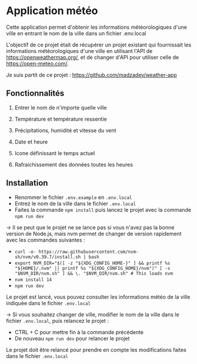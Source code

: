 # Application météo

Cette application permet d'obtenir les informations météorologiques d'une ville en entrant le nom de la ville dans un fichier .env.local  

L'objectif de ce projet était de récupérer un projet existant qui fournissait les informations météorologiques d'une ville en utilisant l'API de https://openweathermap.org/, et de changer d'API pour utiliser celle de https://open-meteo.com/.  

Je suis partit de ce projet : https://github.com/madzadev/weather-app  

## Fonctionnalités  

1. Entrer le nom de n'importe quelle ville 

2. Température et température ressentie  

3. Précipitations, humidité et vitesse du vent  

4. Date et heure  

5. Icone définissant le temps actuel  

6. Rafraichissement des données toutes les heures  

## Installation  

- Renommer le fichier `.env.example` en `.env.local`  
- Entrez le nom de la ville dans le fichier `.env.local`
- Faites la commande `npm install` puis lancez le projet avec la commande `npm run dev`  

-> Il se peut que le projet ne se lance pas si vous n'avez pas la bonne version de Node.js, mais nvm permet de changer de version rapidement avec les commandes suivantes :
- `curl -o- https://raw.githubusercontent.com/nvm-sh/nvm/v0.39.7/install.sh | bash`
- `export NVM_DIR="$([ -z "${XDG_CONFIG_HOME-}" ] && printf %s "${HOME}/.nvm" || printf %s "${XDG_CONFIG_HOME}/nvm")"
[ -s "$NVM_DIR/nvm.sh" ] && \. "$NVM_DIR/nvm.sh" # This loads nvm`  
- `nvm install 14`
- `npm run dev`  

Le projet est lancé, vous pouvez consulter les informations météo de la ville indiquée dans le fichier `.env.local`  

-> Si vous souhaitez changer de ville, modifier le nom de la ville dans le fichier `.env.local`, puis relancez le projet : 
- CTRL + C pour mettre fin à la commande précédente  
- De nouveau `npm run dev` pour relancer le projet  

Le projet doit être relancé pour prendre en compte les modifications faites dans le fichier `.env.local`  



